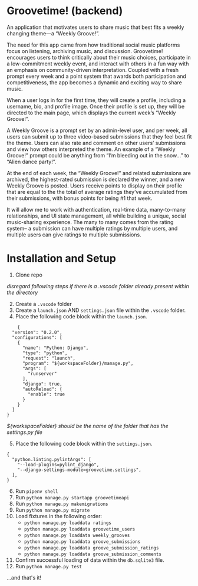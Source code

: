 # Groovetime! (backend)

An application that motivates users to share music that best fits a weekly changing theme—a “Weekly Groove!”.

The need for this app came from how traditional social music platforms focus on listening, archiving music, and discussion. Groovetime! encourages users to think critically about their music choices, participate in a low-commitment weekly event, and interact with others in a fun way with an emphasis on community-driven interpretation. Coupled with a fresh prompt every week and a point system that awards both participation and competitiveness, the app becomes a dynamic and exciting way to share music. 

When a user logs in for the first time, they will create a profile, including a username, bio, and profile image. Once their profile is set up, they will be directed to the main page, which displays the current week’s “Weekly Groove!”.

A Weekly Groove is a prompt set by an admin-level user, and per week, all users can submit up to three video-based submissions that they feel best fit the theme. Users can also rate and comment on other users’ submissions and view how others interpreted the theme. An example of a “Weekly Groove!” prompt could be anything from “I’m bleeding out in the snow…” to “Alien dance party!”.

At the end of each week, the “Weekly Groove!” and related submissions are archived, the highest-rated submission is declared the winner, and a new Weekly Groove is posted. Users receive points to display on their profile that are equal to the the total of average ratings they’ve accumulated from their submissions, with bonus points for being #1 that week.

It will allow me to work with authentication, real-time data, many-to-many relationships, and UI state management, all while building a unique, social music-sharing experience. The many to many comes from the rating system– a submission can have multiple ratings by multiple users, and multiple users can give ratings to multiple submissions.

# Installation and Setup

1. Clone repo

_disregard following steps if there is a .vscode folder already present within the directory_

2. Create a ```.vscode``` folder
3. Create a ```launch.json``` AND ```settings.json``` file within the ```.vscode``` folder.
4. Place the following code block within the ```launch.json```. 
```
    {
  "version": "0.2.0",
  "configurations": [
    {
      "name": "Python: Django",
      "type": "python",
      "request": "launch",
      "program": "${workspaceFolder}/manage.py",
      "args": [
        "runserver"
      ],
      "django": true,
      "autoReload": {
        "enable": true
      }
    }
  ]
} 
```
_${workspaceFolder} should be the name of the folder that has the settings.py file_

5. Place the following code block within the ```settings.json```.
```
{
  "python.linting.pylintArgs": [
    "--load-plugins=pylint_django",
    "--django-settings-module=groovetime.settings",
  ],
}
```
6. Run ```pipenv shell```
7. Run ```python manage.py startapp groovetimeapi```
8. Run ```python manage.py makemigrations```
9. Run ```python manage.py migrate```
10. Load fixtures in the following order:
    -  ```python manage.py loaddata ratings```
    -  ```python manage.py loaddata groovetime_users```
    -  ```python manage.py loaddata weekly_grooves```
    -  ```python manage.py loaddata groove_submissions```
    -  ```python manage.py loaddata groove_submission_ratings```
    -  ```python manage.py loaddata groove_submission_comments```
11. Confirm successful loading of data within the `db.sqlite3` file.
12. Run ```python manage.py test```

...and that's it!


